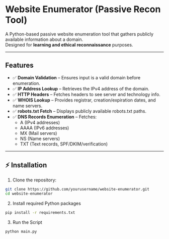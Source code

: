 # Website Enumerator (Passive Recon Tool)

A Python-based passive website enumeration tool that gathers publicly available information about a domain.  
Designed for **learning and ethical reconnaissance** purposes.

---

## Features

- ✅ **Domain Validation** – Ensures input is a valid domain before enumeration.
- ✅ **IP Address Lookup** – Retrieves the IPv4 address of the domain.
- ✅ **HTTP Headers** – Fetches headers to see server and technology info.
- ✅ **WHOIS Lookup** – Provides registrar, creation/expiration dates, and name servers.
- ✅ **robots.txt Fetch** – Displays publicly available robots.txt paths.
- ✅ **DNS Records Enumeration** – Fetches:
  - A (IPv4 addresses)
  - AAAA (IPv6 addresses)
  - MX (Mail servers)
  - NS (Name servers)
  - TXT (Text records, SPF/DKIM/verification)

---

## ⚡ Installation

1. Clone the repository:

```bash
git clone https://github.com/yourusername/website-enumerator.git
cd website-enumerator
```
2. Install required Python packages
```bash
pip install -r requirements.txt
```
3. Run the Script
```bash
python main.py
```
